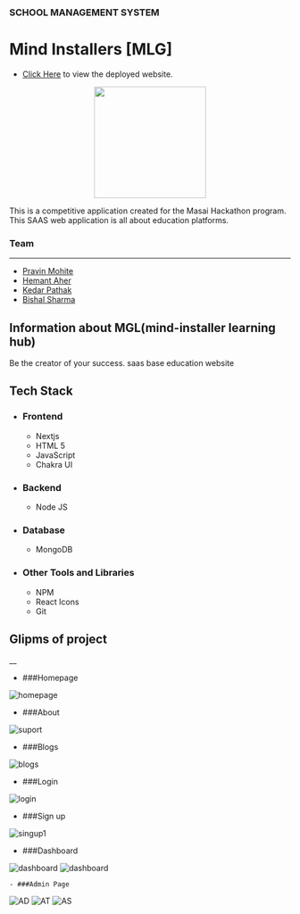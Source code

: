 ### SCHOOL MANAGEMENT SYSTEM
  
# Mind Installers [MLG]


* [Click Here](https://mindinstaller.vercel.app/) to view the deployed website.
 <p align="center"><img  width="200" src="https://i.imgur.com/JQsf7ms.jpg"/img> </p>
<p>
 This is a competitive application created for the Masai Hackathon program. This SAAS web application is all about education platforms.
</p>


### Team
___
 <ul>
        <li><a href="https://github.com/pravin0428">Pravin Mohite</a></li>
        <li> <a href="https://github.com/H-unique245">Hemant Aher</a> </li>
        <li><a href="https://github.com/kedar05121998">Kedar Pathak</a></li>
        <li><a href="https://github.com/bishal00sharma">Bishal Sharma</a></li>
        
  </ul>
  

## Information about MGL(mind-installer learning hub) 

<p>Be the creator of your success. saas base education website</p>

## Tech Stack
 - ### Frontend 
   * Nextjs
   * HTML 5
   * JavaScript
   * Chakra UI
 

 - ### Backend

   * Node JS
 
 - ### Database
   * MongoDB

 - ### Other Tools and Libraries 
   * NPM
   * React Icons
   * Git



 ## Glipms of project
__

   - ###Homepage 
<img src="https://i.imgur.com/Z49kMD1.jpg" alt="homepage" />


   - ###About
<img src="https://i.imgur.com/DWvwIaz.png" alt="suport" />



   - ###Blogs 
<img src="https://i.imgur.com/ooW9LJY.png" alt="blogs" />


   - ###Login 
<img src="https://i.imgur.com/Lxj57XD.png" alt="login" />



   - ###Sign up 
<img src="https://i.imgur.com/uKpmSSd.png" alt="singup1" />
 



   - ###Dashboard 
<img src="https://i.imgur.com/F0BI1qZ.jpg" alt="dashboard" />
<img src="https://i.imgur.com/NqMsUuR.jpg" alt="dashboard" />

    - ###Admin Page 
<img src="https://i.imgur.com/4D64eel.png" alt="AD" />
<img src="https://i.imgur.com/vuv8e5E.png" alt="AT" /> 
<img src="https://i.imgur.com/yA21DPZ.png" alt="AS" /> 
 


